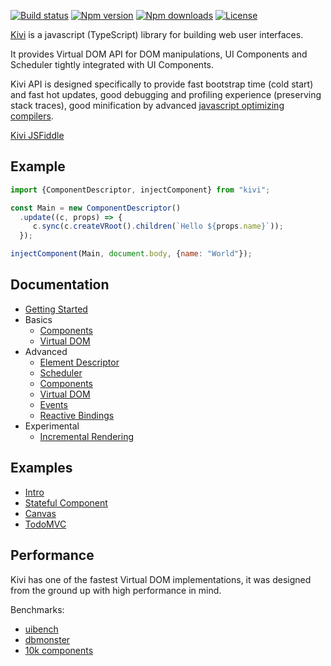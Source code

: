 [![Build status](https://img.shields.io/travis/localvoid/kivi.svg?style=flat-square)](https://travis-ci.org/localvoid/kivi)
[![Npm version](https://img.shields.io/npm/v/kivi.svg?style=flat-square)](https://www.npmjs.com/package/kivi)
[![Npm downloads](https://img.shields.io/npm/dm/kivi.svg?style=flat-square)](https://www.npmjs.com/package/kivi)
[![License](https://img.shields.io/npm/l/kivi.svg?style=flat-square)](https://www.npmjs.com/package/kivi)

[Kivi](http://github.com/localvoid/kivi) is a javascript (TypeScript) library for building web user interfaces.

It provides Virtual DOM API for DOM manipulations, UI Components and Scheduler tightly integrated with UI Components.

Kivi API is designed specifically to provide fast bootstrap time (cold start) and fast hot updates, good debugging
and profiling experience (preserving stack traces), good minification by advanced
[javascript optimizing compilers](https://github.com/google/closure-compiler).

[Kivi JSFiddle](https://jsfiddle.net/localvoid/42ofn4ud/)

## Example

```js
import {ComponentDescriptor, injectComponent} from "kivi";

const Main = new ComponentDescriptor()
  .update((c, props) => {
     c.sync(c.createVRoot().children(`Hello ${props.name}`));
  });

injectComponent(Main, document.body, {name: "World"});
```

## Documentation

* [Getting Started](https://localvoid.github.io/kivi/01_getting_started.html)
* Basics
  * [Components](https://localvoid.github.io/kivi/basics/01_components.html)
  * [Virtual DOM](https://localvoid.github.io/kivi/basics/02_virtual_dom.html)
* Advanced
  * [Element Descriptor](https://localvoid.github.io/kivi/advanced/01_element_descriptor.html)
  * [Scheduler](https://localvoid.github.io/kivi/advanced/02_scheduler.html)
  * [Components](https://localvoid.github.io/kivi/advanced/03_components.html)
  * [Virtual DOM](https://localvoid.github.io/kivi/advanced/04_virtual_dom.html)
  * [Events](https://localvoid.github.io/kivi/advanced/05_events.html)
  * [Reactive Bindings](https://localvoid.github.io/kivi/advanced/06_reactive_bindings.html)
* Experimental
  * [Incremental Rendering](https://localvoid.github.io/kivi/experimental/01_incremental_rendering.html)

## Examples

- [Intro](https://github.com/localvoid/kivi/tree/master/examples/intro)
- [Stateful Component](https://github.com/localvoid/kivi/tree/master/examples/stateful_component)
- [Canvas](https://github.com/localvoid/kivi/tree/master/examples/canvas)
- [TodoMVC](https://github.com/localvoid/kivi-todomvc/)

## Performance

Kivi has one of the fastest Virtual DOM implementations, it was designed from the ground up with high performance in
mind.

Benchmarks:

- [uibench](https://cdn.rawgit.com/localvoid/uibench/master/reports/uibench_Mozilla-5.0%20(X11%3B%20Linux%20x86_64)%20AppleWebKit-537.36%20(KHTML%2C%20like%20Gecko)%20Chrome-54.0.2837.0%20Safari-537.36.html)
- [dbmonster](https://localvoid.github.io/kivi-dbmonster/)
- [10k components](https://localvoid.github.io/kivi-dbmonster/10k.html)
